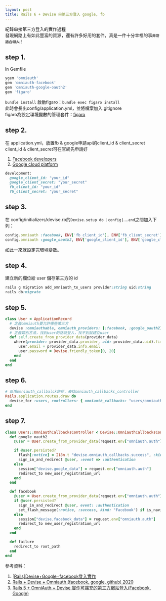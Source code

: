 ```yaml
---
layout: post
title: Rails 6 + Devise 串第三方登入 google, fb
---
```


紀錄串接第三方登入的實作過程<br>
發現網路上有如此豐富的資源，還有許多好用的套件，真是一件十分幸福的事<small><del>非常適合懶人</del></small>！

## step 1.

In Gemfile

```ruby
ygem 'omniauth'
gem 'omniauth-facebook'
gem 'omniauth-google-oauth2'
gem 'figaro'
```
`bundle install`
啟動figaro：`bundle exec figaro install`<br>
此時會長出config/application.yml，並將檔案加入.gitignore<br>
figaro為設定環境變數的管理套件：[figaro](https://github.com/laserlemon/figaro)

## step 2.

在 application.yml，放置fb & google申請api的client_id & client_secret
client_id & client_secret可在官網先申請好
1. [Facebook developers](https://developers.facebook.com)
2. [Google cloud platform](https://cloud.google.com)

```ruby
development:
  google_client_id: "your_id"
  google_client_secret: "your_secret"
  fb_client_id: "your_id"
  fb_client_secret: "your_secret"
```
## step 3.

在 config/initializers/devise.rb的`Devise.setup do |config|`....`end`之間加入下列：

```ruby
config.omniauth :facebook, ENV['fb_client_id'], ENV['fb_client_secret'], scope: "public_profile,email", info_fields: "email,name"
config.omniauth :google_oauth2, ENV['google_client_id'], ENV['google_client_secret'],{access_type: "offline", approval_prompt: ""}
```
如此一來就設定完環境變數。

## step 4.

建立新的欄位給 user 儲存第三方的 id
```ruby
rails g migration add_omniauth_to_users provider:string uid:string
rails db:migrate
```

## step 5.

```ruby
class User < ApplicationRecord
  # 定義omniauth要允許哪些第三方
  devise :omniauthable, omniauth_providers: [:facebook, :google_oauth2]
  # 定義類別方法，找到user的話就登入，找不到就建立user
  def self.create_from_provider_data(provider_data)
    where(provider: provider_data.provider, uid: provider_data.uid).first_or_create do |user|
      user.email = provider_data.info.email
      user.password = Devise.friendly_token[0, 20]
    end
  end
end
```

## step 6.

```ruby
# 新增omniauth_callbalck路徑，去找omniauth_callbacks_controller
Rails.application.routes.draw do
  devise_for :users, controllers: { omniauth_callbacks: "users/omniauth_callbacks" }
end
```

## step 7.

```ruby
class Users::OmniauthCallbacksController < Devise::OmniauthCallbacksController
  def google_oauth2
    @user = User.create_from_provider_data(request.env["omniauth.auth"])

    if @user.persisted?
      flash[:notice] = I18n.t "devise.omniauth_callbacks.success", :kind => "Google"
      sign_in_and_redirect @user, :event => :authentication
    else
      session["devise.google_data"] = request.env["omniauth.auth"]
      redirect_to new_user_registration_url
    end
  end

  def facebook
    @user = User.create_from_provider_data(request.env["omniauth.auth"])
    if @user.persisted?
      sign_in_and_redirect @user, event: :authentication
      set_flash_message(:notice, :success, kind: "Facebook") if is_navigational_format?
    else
      session["devise.facebook_data"] = request.env["omniauth.auth"]
      redirect_to new_user_registration_url
    end
  end

  def failure
    redirect_to root_path
  end
end
```

參考資料：

1. [[Rails]Devise+Google+facebook登入實作](https://medium.com/@cindyliu923/rails-devise-google-fecebook登入實作-ebfb3170b0a8)
2. [Rails + Devise + Omniauth (facebook, google, github) 2020](https://www.youtube.com/watch?v=Dd8dOAL6WYs&t=2236s)
3. [Rails 5 + OmniAuth + Devise 實作可擴充的第三方網站登入(Facebook, Google)](https://blog.niclin.tw/2017/08/26/rails-5---omniauth---devise-實作可擴充的第三方網站登入facebook-google/)